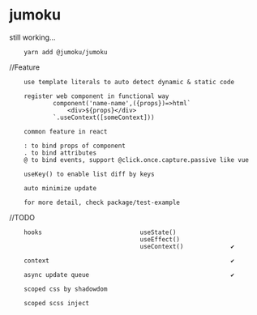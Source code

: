 # jumoku
still working...

        yarn add @jumoku/jumoku 


//Feature

        use template literals to auto detect dynamic & static code
        
        register web component in functional way 
                component('name-name',({props})=>html`
                    <div>${props}</div>
                `.useContext([someContext]))

        common feature in react

        : to bind props of component
        . to bind attributes 
        @ to bind events, support @click.once.capture.passive like vue

        useKey() to enable list diff by keys

        auto minimize update

        for more detail, check package/test-example

//TODO  

        hooks                           useState()
                                        useEffect() 
                                        useContext()             ✔
        
        context                                                  ✔

        async update queue                                       ✔      

        scoped css by shadowdom
        
        scoped scss inject


